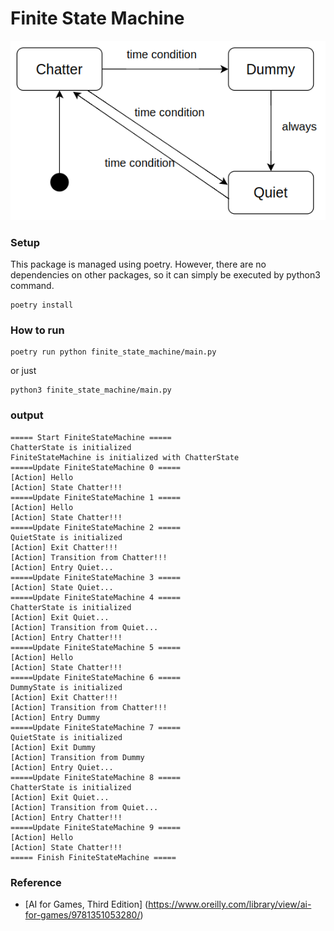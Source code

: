 # Finite State Machine

![finite_state_machine_uml](./docs/finite_state_machine_uml.png)


### Setup
This package is managed using poetry. However, there are no dependencies on other packages, so it can simply be executed by python3 command.
```
poetry install
```

### How to run
```
poetry run python finite_state_machine/main.py
```

or just
```
python3 finite_state_machine/main.py
```

### output
```
===== Start FiniteStateMachine =====
ChatterState is initialized
FiniteStateMachine is initialized with ChatterState
=====Update FiniteStateMachine 0 =====
[Action] Hello
[Action] State Chatter!!!
=====Update FiniteStateMachine 1 =====
[Action] Hello
[Action] State Chatter!!!
=====Update FiniteStateMachine 2 =====
QuietState is initialized
[Action] Exit Chatter!!!
[Action] Transition from Chatter!!!
[Action] Entry Quiet...
=====Update FiniteStateMachine 3 =====
[Action] State Quiet...
=====Update FiniteStateMachine 4 =====
ChatterState is initialized
[Action] Exit Quiet...
[Action] Transition from Quiet...
[Action] Entry Chatter!!!
=====Update FiniteStateMachine 5 =====
[Action] Hello
[Action] State Chatter!!!
=====Update FiniteStateMachine 6 =====
DummyState is initialized
[Action] Exit Chatter!!!
[Action] Transition from Chatter!!!
[Action] Entry Dummy
=====Update FiniteStateMachine 7 =====
QuietState is initialized
[Action] Exit Dummy
[Action] Transition from Dummy
[Action] Entry Quiet...
=====Update FiniteStateMachine 8 =====
ChatterState is initialized
[Action] Exit Quiet...
[Action] Transition from Quiet...
[Action] Entry Chatter!!!
=====Update FiniteStateMachine 9 =====
[Action] Hello
[Action] State Chatter!!!
===== Finish FiniteStateMachine =====

```



### Reference
- [AI for Games, Third Edition]
(https://www.oreilly.com/library/view/ai-for-games/9781351053280/)
